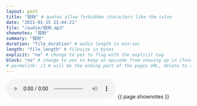```yaml
---
layout: post
title: "發財" # quotes allow forbidden characters like the colon
date: "2021-01-15 21:44:21"
file: "/audio/發財.mp3"
shownotes: "發財"
summary: "發財"
duration: "file_duration" # audio length in min:sec
length: "file_length" # filesize in bytes
explicit: "no" # change to yes to flag with the explicit tag
block: "no" # change to yes to keep an episode from showing up in iTunes
# permalink: /1 # will be the ending part of the pages URL, delete to default to the title
---
```


<audio controls>
<source src="{{site.url}}{{site.baseurl}}{{ page.file }}" type="audio/x-mp3">
Your browser does not support the audio element.
</audio>
{{ page.shownotes }}
